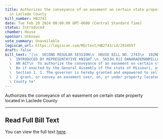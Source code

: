 ```yaml
---
title: Authorizes the conveyance of an easement on certain state property located
  in Laclede County
bill_number: HB2743
date: Tue Feb 20 2024 00:00:00 GMT-0600 (Central Standard Time)
status: Introduced
chamber: House
sponsor: Unknown
vote_summary: Unavailable
legiscan_url: https://legiscan.com/MO/text/HB2743/id/2934557
draft: false
bill_text: "|\n  SECOND REGULAR SESSION\n  HOUSE BILL NO. 2743\n  102ND GENERAL ASSEMBLY\n\
  \  INTRODUCED BY REPRESENTATIVE KNIGHT.\n  5653H.01I DANARADEMANMILLER,ChiefClerk\n\
  \  AN ACT\n  To authorize the conveyance of an easement on certain state property.\n\
  \  Be it enacted by the General Assembly of the state of Missouri, as follows:\n\
  \  Section 1. 1. The governor is hereby granted and empowered to sell, transfer,\n\
  \  2 grant, or convey an easement over, on, or under property located in Laclede\
  \ County to"
---
```

Authorizes the conveyance of an easement on certain state property located in Laclede County

---

## Read Full Bill Text

You can view the full text [here](https://legiscan.com/MO/text/HB2743/id/2934557).
